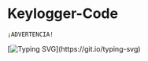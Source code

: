 # Keylogger-Code

``` 
¡ADVERTENCIA!
```

[![Typing SVG](https://readme-typing-svg.herokuapp.com?size=18&color=F70000&center=falso&vCenter=falso&lines=El+autor+de+este+Keylogger+;de+ninguna+manera+se+har%C3%A1+responsable+;por+mal+uso+que+se+le+pueda+dar.)](https://git.io/typing-svg)
